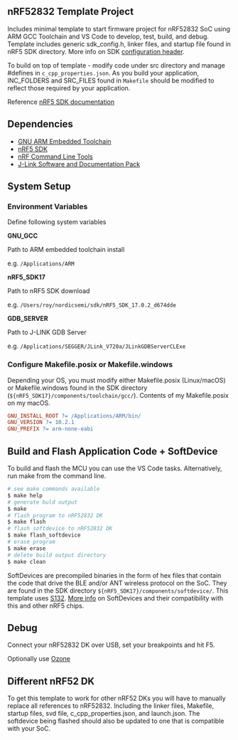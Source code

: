 ## nRF52832 Template Project

Includes minimal template to start firmware project for nRF52832 SoC using ARM GCC Toolchain and VS Code to develop, test, build, and debug. Template includes generic sdk_config.h, linker files, and startup file found in nRF5 SDK directory. More info on SDK [configuration header](https://infocenter.nordicsemi.com/index.jsp?topic=%2Fcom.nordic.infocenter.sdk5.v15.0.0%2Fsdk_config.html).

To build on top of template - modify code under src directory and manage #defines in `c_cpp_properties.json`. As you build your application, INC_FOLDERS and SRC_FILES found in `Makefile` should be modified to reflect those required by your application. 

Reference [nRF5 SDK documentation](https://infocenter.nordicsemi.com/index.jsp?topic=%2Fstruct_sdk%2Fstruct%2Fsdk_nrf5_latest.html)
## Dependencies
- [GNU ARM Embedded Toolchain](https://developer.arm.com/tools-and-software/open-source-software/developer-tools/gnu-toolchain/gnu-rm/downloads)
- [nRF5 SDK](https://developer.nordicsemi.com/nRF5_SDK/)
- [nRF Command Line Tools](https://www.nordicsemi.com/Software-and-Tools/Development-Tools/nRF-Command-Line-Tools/Download#infotabs)
- [J-Link Software and Documentation Pack](https://www.segger.com/downloads/jlink/#J-LinkSoftwareAndDocumentationPack)
## System Setup
### Environment Variables
Define following system variables

**GNU_GCC**

Path to ARM embedded toolchain install

e.g. `/Applications/ARM`

**nRF5_SDK17**

Path to nRF5 SDK download

e.g. `/Users/roy/nordicsemi/sdk/nRF5_SDK_17.0.2_d674dde`

**GDB_SERVER**

Path to J-LINK GDB Server 

e.g. `/Applications/SEGGER/JLink_V720a/JLinkGDBServerCLExe`

### Configure Makefile.posix or Makefile.windows
Depending your OS, you must modify either Makefile.posix (Linux/macOS) or Makefile.windows found in the SDK directory (`${nRF5_SDK17}/components/toolchain/gcc/`).
Contents of my Makefile.posix on my macOS.
```makefile
GNU_INSTALL_ROOT ?= /Applications/ARM/bin/
GNU_VERSION ?= 10.2.1
GNU_PREFIX ?= arm-none-eabi
```

## Build and Flash Application Code + SoftDevice
To build and flash the MCU you can use the VS Code tasks. Alternatively, run make from the command line.

```bash
# see make commands available
$ make help
# generate buld output
$ make
# flash program to nRF52832 DK
$ make flash
# flash softdevice to nRF52832 DK
$ make flash_softdevice
# erase program
$ make erase
# delete build output directory
$ make clean
```

SoftDevices are precompiled binaries in the form of hex files that contain the code that drive the BLE and/or ANT wireless protocol on the SoC. They are found in the SDK directory `${nRF5_SDK17}/components/softdevice/`. This template uses [S132](https://infocenter.nordicsemi.com/index.jsp?topic=/sds_s140/SDS/s1xx/s140.html). [More info](https://infocenter.nordicsemi.com/index.jsp?topic=%2Fug_gsg_ses%2FUG%2Fgsg%2Fsoftdevices.html) on SoftDevices and their compatibility with this and other nRF5 chips.
## Debug

Connect your nRF52832 DK over USB, set your breakpoints and hit F5.

Optionally use [Ozone](https://www.segger.com/products/development-tools/ozone-j-link-debugger/)

## Different nRF52 DK
To get this template to work for other nRF52 DKs you will have to manually replace all references to nRF52832. Including the linker files, Makefile, startup files, svd file, c_cpp_properties.json, and launch.json. The softdevice being flashed should also be updated to one that is compatible with your SoC.